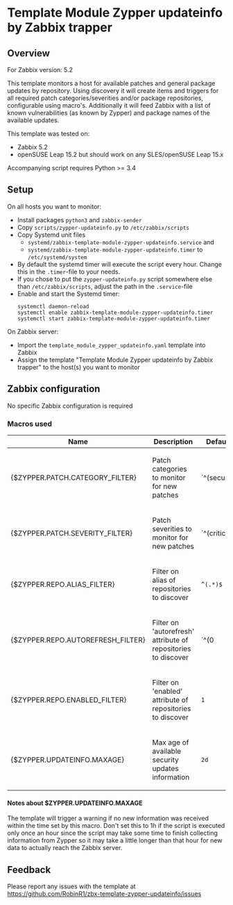 # Template Module Zypper updateinfo by Zabbix trapper

## Overview

For Zabbix version: 5.2

This template monitors a host for available patches and general package updates by repository. Using discovery it will create items and
triggers for all required patch categories/severities and/or package repositories, configurable using macro's. 
Additionally it will feed Zabbix with a list of known vulnerabilities (as known by Zypper) and package names of the available updates.

This template was tested on:

- Zabbix 5.2
- openSUSE Leap 15.2
but should work on any SLES/openSUSE Leap 15.x

Accompanying script requires Python >= 3.4

## Setup

On all hosts you want to monitor:
- Install packages `python3` and `zabbix-sender` 
- Copy `scripts/zypper-updateinfo.py` to `/etc/zabbix/scripts`
- Copy Systemd unit files 
  - `systemd/zabbix-template-module-zypper-updateinfo.service` and 
  - `systemd/zabbix-template-module-zypper-updateinfo.timer` 
  to `/etc/systemd/system`
- By default the systemd timer will execute the script every hour. Change this in the `.timer`-file to your needs.
- If you chose to put the `zypper-updateinfo.py` script somewhere else than `/etc/zabbix/scripts`, adjust the path in the `.service`-file
- Enable and start the Systemd timer:
  ```
  systemctl daemon-reload
  systemctl enable zabbix-template-module-zypper-updateinfo.timer
  systemctl start zabbix-template-module-zypper-updateinfo.timer
  ```
On Zabbix server:
- Import the `template_module_zypper_updateinfo.yaml` template into Zabbix
- Assign the template "Template Module Zypper updateinfo by Zabbix trapper" to the host(s) you want to monitor

## Zabbix configuration

No specific Zabbix configuration is required

### Macros used

|Name|Description|Default|
|----|-----------|-------|
|{$ZYPPER.PATCH.CATEGORY_FILTER} |<p>Patch categories to monitor for new patches</p>|`^(security|recommended|optional|feature|document|yast)$` |
|{$ZYPPER.PATCH.SEVERITY_FILTER} |<p>Patch severities to monitor for new patches</p>|`^(critical|important|moderate|low|unspecified)$` |
|{$ZYPPER.REPO.ALIAS_FILTER} |<p>Filter on alias of repositories to discover</p>| `^(.*)$` |
|{$ZYPPER.REPO.AUTOREFRESH_FILTER} |<p>Filter on 'autorefresh' attribute of repositories to discover</p>|`^(0|1)$` |
|{$ZYPPER.REPO.ENABLED_FILTER} |<p>Filter on 'enabled' attribute of repositories to discover</p>|`1` |
|{$ZYPPER.UPDATEINFO.MAXAGE} |<p>Max age of available security updates information</p>|`2d` |

#### Notes about $ZYPPER.UPDATEINFO.MAXAGE

The template will trigger a warning if no new information was received within the time set by this macro. Don't set this to 1h if the script is executed only once an hour since the script may take some time to finish collecting information from Zypper so it may take a little longer than that hour for new data to actually reach the Zabbix server.

## Feedback

Please report any issues with the template at https://github.com/RobinR1/zbx-template-zypper-updateinfo/issues